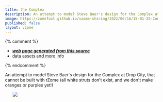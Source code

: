 ```yaml
---
title: the Complex
description: An attempt to model Steve Baer's design for the Complex at Drop City, that cannot be built with rZome (all white struts don't exist, and we don't make oranges or purples yet!)
image: https://zomefool.github.io/vzome-sharing/2022/06/16/15-01-25-Complex/Complex.png
published: false
layout: vzome
---
```


{% comment %}
 - [***web page generated from this source***](<https://zomefool.github.io/vzome-sharing/2022/06/16/Complex-15-01-25.html>)
 - [data assets and more info](<https://github.com/zomefool/vzome-sharing/tree/main/2022/06/16/15-01-25-Complex/>)
 
{% endcomment %}

An attempt to model Steve Baer's design for the Complex at Drop City, that cannot be built with rZome (all white struts don't exist, and we don't make oranges or purples yet!)

<vzome-viewer style="width: 87%; height: 60vh; margin: 5%"
       src="https://zomefool.github.io/vzome-sharing/2022/06/16/15-01-25-Complex/Complex.vZome" >
  <img src="https://zomefool.github.io/vzome-sharing/2022/06/16/15-01-25-Complex/Complex.png" />
</vzome-viewer>